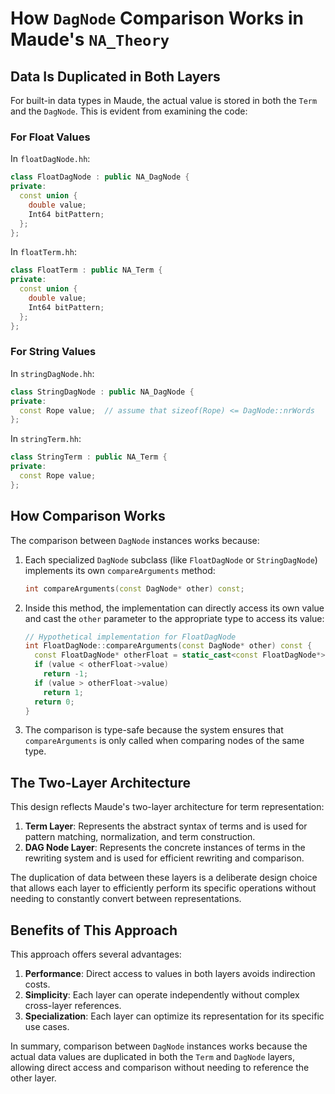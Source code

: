 # How `DagNode` Comparison Works in Maude's `NA_Theory`

## Data Is Duplicated in Both Layers

For built-in data types in Maude, the actual value is stored in both the `Term` and the `DagNode`. This is evident from examining the code:

### For Float Values

In `floatDagNode.hh`:

```cpp
class FloatDagNode : public NA_DagNode {
private:
  const union {
    double value;
    Int64 bitPattern;
  };
};
```

In `floatTerm.hh`:

```cpp
class FloatTerm : public NA_Term {
private:
  const union {
    double value;
    Int64 bitPattern;
  };
};
```

### For String Values

In `stringDagNode.hh`:

```cpp
class StringDagNode : public NA_DagNode {
private:
  const Rope value;  // assume that sizeof(Rope) <= DagNode::nrWords
};
```

In `stringTerm.hh`:

```cpp
class StringTerm : public NA_Term {
private:
  const Rope value;
};
```

## How Comparison Works

The comparison between `DagNode` instances works because:

1. Each specialized `DagNode` subclass (like `FloatDagNode` or `StringDagNode`) implements its own `compareArguments` method:

   ```cpp
   int compareArguments(const DagNode* other) const;
   ```

2. Inside this method, the implementation can directly access its own value and cast the `other` parameter to the appropriate type to access its value:

   ```cpp
   // Hypothetical implementation for FloatDagNode
   int FloatDagNode::compareArguments(const DagNode* other) const {
     const FloatDagNode* otherFloat = static_cast<const FloatDagNode*>(other);
     if (value < otherFloat->value)
       return -1;
     if (value > otherFloat->value)
       return 1;
     return 0;
   }
   ```

3. The comparison is type-safe because the system ensures that `compareArguments` is only called when comparing nodes of the same type.

## The Two-Layer Architecture

This design reflects Maude's two-layer architecture for term representation:

1. **Term Layer**: Represents the abstract syntax of terms and is used for pattern matching, normalization, and term construction.
2. **DAG Node Layer**: Represents the concrete instances of terms in the rewriting system and is used for efficient rewriting and comparison.

The duplication of data between these layers is a deliberate design choice that allows each layer to efficiently perform its specific operations without needing to constantly convert between representations.

## Benefits of This Approach

This approach offers several advantages:

1. **Performance**: Direct access to values in both layers avoids indirection costs.
2. **Simplicity**: Each layer can operate independently without complex cross-layer references.
3. **Specialization**: Each layer can optimize its representation for its specific use cases.

In summary, comparison between `DagNode` instances works because the actual data values are duplicated in both the `Term` and `DagNode` layers, allowing direct access and comparison without needing to reference the other layer.
